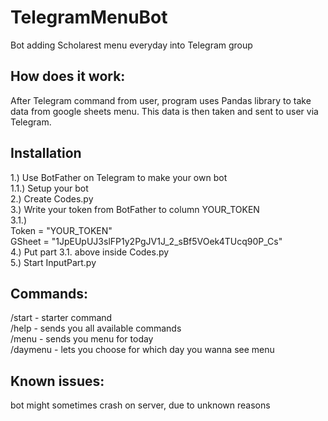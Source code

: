 # TelegramMenuBot
 Bot adding Scholarest menu everyday into Telegram group

## How does it work:
After Telegram command from user, program uses Pandas library to take data from google sheets menu. This data is then taken and sent to user via Telegram.

## Installation  
1.) Use BotFather on Telegram to make your own bot  
1.1.) Setup your bot  
2.) Create Codes.py  
3.) Write your token from BotFather to column YOUR_TOKEN  
3.1.)   
Token = "YOUR_TOKEN"  
GSheet = "1JpEUpUJ3slFP1y2PgJV1J_2_sBf5VOek4TUcq90P_Cs"  
4.) Put part 3.1. above inside Codes.py  
5.) Start InputPart.py  

## Commands:  
/start - starter command  
/help - sends you all available commands  
/menu - sends you menu for today  
/daymenu - lets you choose for which day you wanna see menu  

## Known issues:  
bot might sometimes crash on server, due to unknown reasons  